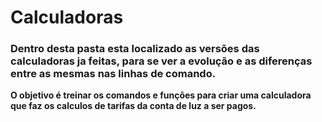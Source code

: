 # **Calculadoras**
### Dentro desta pasta esta localizado as versões das calculadoras ja feitas, para se ver a evolução e as diferenças entre as mesmas nas linhas de comando.
**O objetivo é treinar os comandos e funções para criar uma calculadora que faz os calculos de tarifas da conta de luz a ser pagos.** 
